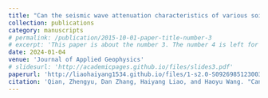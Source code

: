 ```yaml
---
title: "Can the seismic wave attenuation characteristics of various soils be identified using distributed acoustic sensing?"
collection: publications
category: manuscripts
# permalink: /publication/2015-10-01-paper-title-number-3
# excerpt: 'This paper is about the number 3. The number 4 is left for future work.'
date: 2024-01-04
venue: 'Journal of Applied Geophysics'
# slidesurl: 'http://academicpages.github.io/files/slides3.pdf'
paperurl: 'http://liaohaiyang1534.github.io/files/1-s2.0-S0926985123003592-main.pdf'
citation: 'Qian, Zhengyu, Dan Zhang, Haiyang Liao, and Haoyu Wang. "Can the seismic wave attenuation characteristics of various soils be identified using distributed acoustic sensing?." Journal of Applied Geophysics 221 (2024): 105281.'
---
```

